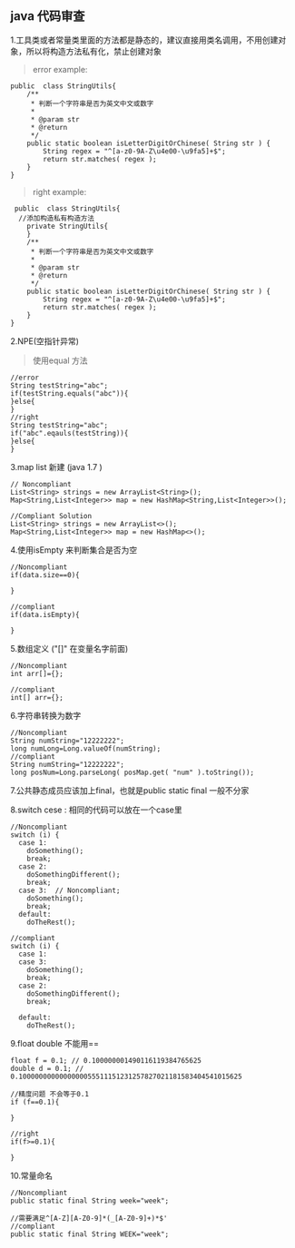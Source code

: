 ## java 代码审查

1.工具类或者常量类里面的方法都是静态的，建议直接用类名调用，不用创建对象，所以将构造方法私有化，禁止创建对象

>error example:

```
public  class StringUtils{
    /**
     * 判断一个字符串是否为英文中文或数字
     * 
     * @param str
     * @return
     */
    public static boolean isLetterDigitOrChinese( String str ) {
        String regex = "^[a-z0-9A-Z\u4e00-\u9fa5]+$";
        return str.matches( regex );
    }
}
```

>right example:

```
 public  class StringUtils{
  //添加构造私有构造方法
    private StringUtils{
    }
    /**
     * 判断一个字符串是否为英文中文或数字
     * 
     * @param str
     * @return
     */
    public static boolean isLetterDigitOrChinese( String str ) {
        String regex = "^[a-z0-9A-Z\u4e00-\u9fa5]+$";
        return str.matches( regex );
    }
}
```

2.NPE(空指针异常)
>使用equal 方法

```
//error 
String testString="abc";
if(testString.equals("abc")){
}else{
}
//right
String testString="abc";
if("abc".eqauls(testString)){
}else{
}
```

3.map list 新建 (java 1.7 )


```
// Noncompliant
List<String> strings = new ArrayList<String>();  
Map<String,List<Integer>> map = new HashMap<String,List<Integer>>();  

//Compliant Solution
List<String> strings = new ArrayList<>();
Map<String,List<Integer>> map = new HashMap<>();

```


4.使用isEmpty 来判断集合是否为空
```
//Noncompliant
if(data.size==0){

}

//compliant
if(data.isEmpty){

}
```
 
5.数组定义 ("[]" 在变量名字前面)
```
//Noncompliant
int arr[]={};

//compliant
int[] arr={};
```


6.字符串转换为数字
```
//Noncompliant
String numString="12222222";
long numLong=Long.valueOf(numString);
//compliant
String numString="12222222";
long posNum=Long.parseLong( posMap.get( "num" ).toString());
```


7.公共静态成员应该加上final，也就是public static final 一般不分家


8.switch cese : 相同的代码可以放在一个case里
```
//Noncompliant
switch (i) {
  case 1:
    doSomething();
    break;
  case 2:
    doSomethingDifferent();
    break;
  case 3:  // Noncompliant;
    doSomething();
    break;
  default:
    doTheRest();
```

```
//compliant
switch (i) {
  case 1:
  case 3:  
    doSomething();
    break;
  case 2:
    doSomethingDifferent();
    break;
 
  default:
    doTheRest();
```


9.float double 不能用==
```
float f = 0.1; // 0.100000001490116119384765625
double d = 0.1; // 0.1000000000000000055511151231257827021181583404541015625

//精度问题 不会等于0.1
if (f==0.1){
   
}

//right
if(f>=0.1){

}
```

10.常量命名

```
//Noncompliant
public static final String week="week";

//需要满足^[A-Z][A-Z0-9]*(_[A-Z0-9]+)*$'
//compliant
public static final String WEEK="week";
```